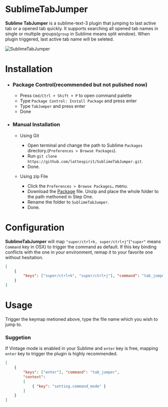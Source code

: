 # SublimeTabJumper
**Sublime TabJumper** is a sublime-text-3 plugin that jumping to last active tab or a opened tab quickly. It supports searching all opened tab names in single or multiple groups(`group` in Sublime means split window). When plugin triggered, last active tab name will be seleted.

![SublimeTabJumper](http://i.imgur.com/0WSH2HB.gif)

# Installation

* ### Package Control(recommended but not pulished now)
    * Press `Cmd/Ctrl + Shift + P` to open command palette
    * Type `Package Control: Install Package` and press enter
    * Type `TabJumper` and press enter
    * Done

* ### Manual Installation
    * Using Git
        * Open terminal and change the path to Sublime `Packages` directory.(`Preferences > Browse Packages`).
        * Run `git clone https://github.com/lattespirit/SublimeTabJumper.git`.
        * Done.

    * Using zip File
        * Click the `Preferences > Browse Packages…` menu.
        * Download the [Package](https://github.com/lattespirit/SublimeTabJumper/archive/master.zip) file. Unzip and place the whole folder to the path methoned in Step One.
        * Rename the folder to `SublimeTabJumper`.
        * Done.

# Configuration
**SublimeTabJumper** will map `"super/ctrl+k, super/ctrl+j"`(`"super"` means `Command` key in OSX) to trigger the command as default. If this key binding conflicts with the one in your environment, remap it to your favorite one without hesitation.
```json
[
    {
        "keys": ["super/ctrl+k", "super/ctrl+j"], "command": "tab_jumper"
    }
]
```

# Usage
Trigger the keymap metioned above, type the file name which you wish to jump to.

### Suggetion
If Vintage mode is enabled in your Sublime and `enter` key is free, mapping `enter` key to trigger the plugin is highly recommended.
```json
[
    {
        "keys": ["enter"], "command": "tab_jumper",
        "context":
        [
            { "key": "setting.command_mode" }
        ]
    }
]
```
